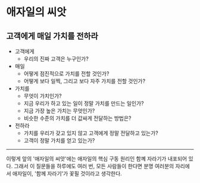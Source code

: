# 애자일의 씨앗

## 고객에게 매일 가치를 전하라

- 고객에게
  - 우리의 진짜 고객은 누구인가?
- 매일
  - 어떻게 점진적으로 가치를 전할 것인가?
  - 어떻게 보다 일찍, 그리고 보다 자주 가치를 전할 것인가?
- 가치를
  - 무엇이 가치인가?
  - 지금 우리가 하고 있는 일이 정말 가치를 만드는 일인가?
  - 지금 가장 높은 가치는 무엇인가?
  - 비슷한 수준의 가치를 더 값싸게 전달하는 방법은?
- 전하라
  - 가치를 우리가 갖고 있지 않고 고객에게 정말 전달하고 있는가?
  - 고객이 정말 가치를 얻고 있는가?
---
이렇게 앞의 '애자일의 씨앗'에는 애자일의 핵심 구동 원리인 함꼐 자라기가 내포되어 있다. 그래서 이 질문들을 하루에도 여러 번, 모든 사람들이 한다면
분명 여러분의 자리에서 애자일이, '함께 자라기'가 꽃필 것이라고 생각한다.

